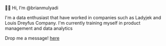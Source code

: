 👋🏼 Hi, I’m @brianmulyadi

I'm a data enthusiast that have worked in companies such as Ladyjek and Louis Dreyfus Company.
I'm currently training myself in product management and data analytics

Drop me a message! [here](https://read.cv/brianmulyadi)

<!---
brianmulyadi/brianmulyadi is a ✨ special ✨ repository because its `README.md` (this file) appears on your GitHub profile.
You can click the Preview link to take a look at your changes.
--->
